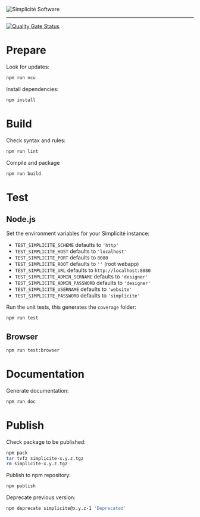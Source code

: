 ![Simplicit&eacute; Software](https://www.simplicite.io/resources/logos/logo250-grey.png)
* * *

[![Quality Gate Status](https://sonarcloud.io/api/project_badges/measure?project=simplicitesoftware_javascript-api&metric=alert_status)](https://sonarcloud.io/dashboard?id=simplicitesoftware_javascript-api)

Prepare
=======

Look for updates:

```bash
npm run ncu
```

Install dependencies:

```bash
npm install
```

Build
=====

Check syntax and rules:

```bash
npm run lint
```

Compile and package

```bash
npm run build
```

Test
====

Node.js
-------

Set the environment variables for your Simplicité instance:

- `TEST_SIMPLICITE_SCHEME` defaults to `'http'`
- `TEST_SIMPLICITE_HOST` defaults to `'localhost'`
- `TEST_SIMPLICITE_PORT` defaults to `8080`
- `TEST_SIMPLICITE_ROOT` defaults to `''` (root webapp)
- `TEST_SIMPLICITE_URL` defaults to `http://localhost:8080`
- `TEST_SIMPLICITE_ADMIN_SERNAME` defaults to `'designer'`
- `TEST_SIMPLICITE_ADMIN_PASSWORD` defaults to `'designer'`
- `TEST_SIMPLICITE_USERNAME` defaults to `'website'`
- `TEST_SIMPLICITE_PASSWORD` defaults to `'simplicite'`

Run the unit tests, this generates the `coverage` folder:

```bash
npm run test
```

Browser
-------

```bash
npm run test:browser
```

Documentation
=============

Generate documentation:

```bash
npm run doc
```

Publish
=======

Check package to be published:

```bash
npm pack
tar tvfz simplicite-x.y.z.tgz
rm simplicite-x.y.z.tgz
```

Publish to npm repository:

```bash
npm publish
```

Deprecate previous version:

```bash
npm deprecate simplicite@x.y.z-1 'Deprecated'
```